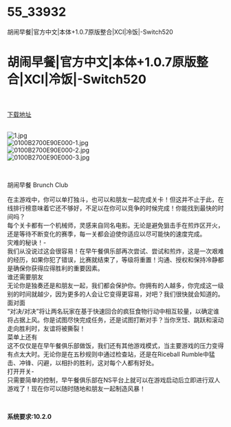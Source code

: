 # 55_33932
胡闹早餐|官方中文|本体+1.0.7原版整合|XCI|冷饭|-Switch520
# 胡闹早餐|官方中文|本体+1.0.7原版整合|XCI|冷饭|-Switch520
 <br/></br>
[下载地址](https://www.switch520.cc/article/33932 "下载地址")
<br/></br>

<p><img title="1.jpg" src="https://www.switch520.cc/muke_img/2022_07_03_d0e51aacb4f7f.jpg" alt="1.jpg"><br>
<img title="0100B2700E90E000-1.jpg" src="https://www.switch520.cc/muke_img/2022_07_03_71f25a623c1f4.jpg" alt="0100B2700E90E000-1.jpg"><br>
<img title="0100B2700E90E000-2.jpg" src="https://www.switch520.cc/muke_img/2022_07_03_748f8330af833.jpg" alt="0100B2700E90E000-2.jpg"><br>
<img title="0100B2700E90E000-3.jpg" src="https://www.switch520.cc/muke_img/2022_07_03_71766f003d0f5.jpg" alt="0100B2700E90E000-3.jpg"></p>
<p>&nbsp;</p>
<p>胡闹早餐 Brunch Club</p>
<p>在主游戏中，你可以单打独斗，也可以和朋友一起完成关卡！但这并不止于此，在线排行榜意味着它还不够好，不足以在你可以竞争的时候完成！你能找到最快的时间吗？<br>
每个关卡都有一个机械师，灵感来自同名电影。无论是避免狙击手在煎炸区开火，还是等待不断变化的赛季，每一关都会迫使你适应以尽可能快的速度完成。<br>
灾难的秘诀！-<br>
我们从没说过这会很容易！在早午餐俱乐部再次尝试、尝试和煎炸，这是一次艰难的经历，如果你犯了错误，比赛就结束了，等级将重置！沟通、授权和保持冷静都是确保你获得应得胜利的重要因素。<br>
谁还需要朋友<br>
无论你是独奏还是和朋友一起，我们都会保护你。你拥有的人越多，你完成这一级别的时间就越少，因为更多的人会让它变得更容易，对吧？我们很快就会知道的。<br>
面对面<br>
“对决/对决”将让两名玩家在基于快速回合的疯狂食物行动中相互较量，以确定谁将占据上风。你是试图尽快完成任务，还是试图打断对手？当你烹饪、跳跃和滚动走向胜利时，友谊将被撕裂！<br>
菜单上还有<br>
这不仅仅是在早午餐俱乐部做饭，我们还有其他游戏模式，当主要游戏的压力变得有点太大时。无论你是在五秒规则中通过检查站，还是在Riceball Rumble中猛击、冲锋、闪避，以相扑的胜利，这对每个人都有好处。<br>
打开开关-<br>
只需要简单的控制，早午餐俱乐部在NS平台上就可以在游戏启动后立即进行双人游戏了！现在你可以随时随地和朋友一起制造风暴！</p>
<p>&nbsp;</p>
<p><strong>系统要求:10.2.0</strong></p>



